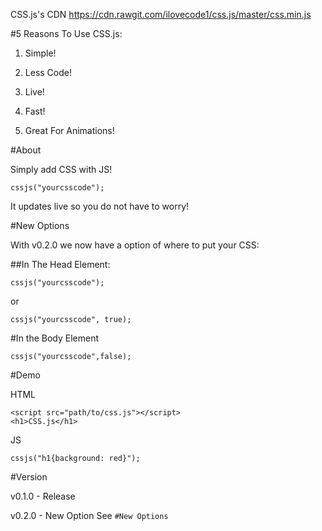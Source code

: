 CSS.js's CDN https://cdn.rawgit.com/ilovecode1/css.js/master/css.min.js

#5 Reasons To Use CSS.js:

1. Simple!

2. Less Code!

3. Live!

4. Fast!

5. Great For Animations!

#About

Simply add CSS with JS!

```
cssjs("yourcsscode");
```

It updates live so you do not have to worry!

#New Options

With v0.2.0 we now have a option of where to put your CSS:

##In The Head Element:

```
cssjs("yourcsscode");
```

or

```
cssjs("yourcsscode", true);
```

#In the Body Element

```
cssjs("yourcsscode",false);
```

#Demo

HTML

```
<script src="path/to/css.js"></script>
<h1>CSS.js</h1>
```

JS

```
cssjs("h1{background: red}");
```

#Version

v0.1.0 - Release

v0.2.0 - New Option See ```#New Options```
